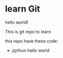 # learn Git

hello world!

This is git repo to learn

this repo have these code:
- python hello world
